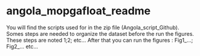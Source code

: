 # angola_mopgafloat_readme
You will find the scripts used for in the zip file (Angola_script_Github).
Somes steps are needed to organize the dataset before the run the figures.
These steps are noted 1;2; etc... 
After that you can run the figures : Fig1_...; Fig2_... etc...


